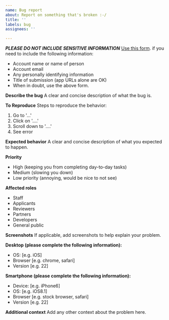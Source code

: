 ```yaml
---
name: Bug report
about: Report on something that's broken :-/
title: ''
labels: bug
assignees: ''

---
```


_**PLEASE DO NOT INCLUDE SENSITIVE INFORMATION**_
[Use this form](https://docs.google.com/forms/d/e/1FAIpQLSdcn68IgWuk5-YyXF8ZuVK5Dxj5az6eemmLlqDsghJwEmxY6A/viewform). if you need to include the following information:
- Account name or name of person
- Account email
- Any personally identifying information
- Title of submission (app URLs alone are OK)
- When in doubt, use the above form.

**Describe the bug**
A clear and concise description of what the bug is.

**To Reproduce**
Steps to reproduce the behavior:
1. Go to '...'
2. Click on '....'
3. Scroll down to '....'
4. See error

**Expected behavior**
A clear and concise description of what you expected to happen.

**Priority**
- High (keeping you from completing day-to-day tasks)
- Medium (slowing you down)
- Low priority (annoying, would be nice to not see)

**Affected roles**
- Staff
- Applicants
- Reviewers
- Partners
- Developers
- General public

**Screenshots**
If applicable, add screenshots to help explain your problem.

**Desktop (please complete the following information):**
 - OS: [e.g. iOS]
 - Browser [e.g. chrome, safari]
 - Version [e.g. 22]

**Smartphone (please complete the following information):**
 - Device: [e.g. iPhone6]
 - OS: [e.g. iOS8.1]
 - Browser [e.g. stock browser, safari]
 - Version [e.g. 22]

**Additional context**
Add any other context about the problem here.
